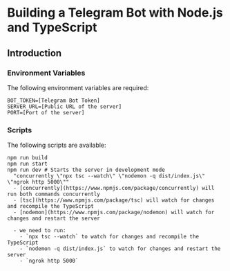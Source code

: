# Building a Telegram Bot with Node.js and TypeScript

## Introduction

### Environment Variables

The following environment variables are required:

```
BOT_TOKEN=[Telegram Bot Token]
SERVER_URL=[Public URL of the server]
PORT=[Port of the server]
```

### Scripts

The following scripts are available:

```
npm run build
npm run start
npm run dev # Starts the server in development mode
  "concurrently \"npx tsc --watch\" \"nodemon -q dist/index.js\" \"ngrok http 5000\""
  - [concurrently](https://www.npmjs.com/package/concurrently) will run both commands concurrently
  - [tsc](https://www.npmjs.com/package/tsc) will watch for changes and recompile the TypeScript
  - [nodemon](https://www.npmjs.com/package/nodemon) will watch for changes and restart the server

  - we need to run:
    - `npx tsc --watch` to watch for changes and recompile the TypeScript
    - `nodemon -q dist/index.js` to watch for changes and restart the server
    - `ngrok http 5000`






```
